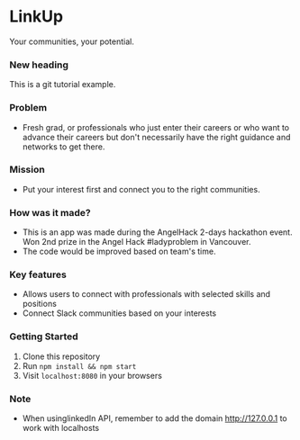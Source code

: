 # LinkUp
Your communities, your potential.


### New heading
This is a git tutorial example.

### Problem
- Fresh grad, or professionals who just enter their careers or who want to advance their careers
but don't necessarily have the right guidance and networks to get there.

### Mission
- Put your interest first and connect you to the right communities.

### How was it made?
- This is an app was made during the AngelHack 2-days hackathon event. Won 2nd prize in the Angel Hack #ladyproblem in Vancouver.
- The code would be improved based on team's time.

### Key features
- Allows users to connect with professionals with selected skills and positions
- Connect Slack communities based on your interests

### Getting Started
1. Clone this repository
2. Run `npm install && npm start`
3. Visit `localhost:8080` in your browsers

### Note
- When usinglinkedIn API, remember to add the domain http://127.0.0.1 to work with localhosts 